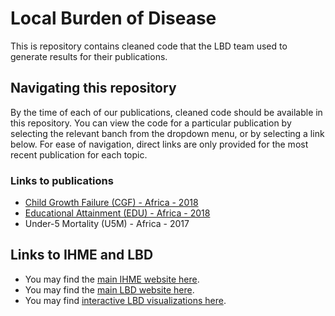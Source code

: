 # Local Burden of Disease

This is repository contains cleaned code that the LBD team used to generate results for their publications.

## Navigating this repository

By the time of each of our publications, cleaned code should be available in this repository. You can view the code for a particular publication by selecting the relevant banch from the dropdown menu, or by selecting a link below. For ease of navigation, direct links are only provided for the most recent publication for each topic.

### Links to publications

* [Child Growth Failure (CGF) - Africa - 2018](https://github.com/ihmeuw/lbd/tree/cgf_africa_2018)
* [Educational Attainment (EDU) - Africa - 2018](https://github.com/ihmeuw/lbd/tree/edu-africa-2018)
* Under-5 Mortality (U5M) - Africa - 2017

## Links to IHME and LBD

* You may find the [main IHME website here](http://www.healthdata.org).
* You may find the [main LBD website here](http://www.healthdata.org/lbd).
* You may find [interactive LBD visualizations here](http://www.healthdata.org/lbd/data-visualizations).

